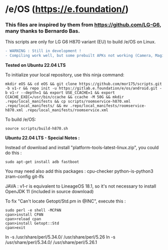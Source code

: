 # /e/OS (https://e.foundation/)

### This files are inspired by them from https://github.com/LG-G6, many thanks to Bernardo Bas.

This scripts are only for LG G6 H870 variant (EU) to build /e/OS on Linux.

```diff
- WARNING : Still in development !
- Compiling work well, but some prebuilt APKs not working (Camera, MagicEarth)
```

**Tested on Ubuntu 22.04 LTS**

To initialize your local repository, use this ninja command:

```Shell
mkdir eOS && cd eOS && git clone https://github.com/mor175/scripts.git -b v1-r && repo init -u https://gitlab.e.foundation/e/os/android.git -b v1-r --depth=1 && export USE_CCACHE=1 && export CCACHE_EXEC=/usr/bin/ccache && ccache -M 50G && mkdir .repo/local_manifests && cp scripts/roomservice-h870.xml .repo/local_manifests/ && mv .repo/local_manifests/roomservice-h870.xml .repo/local_manifests/roomservice.xml
```

To build /e/OS:

```Shell
source scripts/build-h870.sh
```


**Ubuntu 22.04 LTS - Special Notes :**

Instead of download and install "platform-tools-latest-linux.zip", you could do this :
```Shell
sudo apt-get install adb fastboot
```

You may need also add this packages : cpu-checker python-is-python3 zram-config git-lfs

JAVA : v1-r is equivalent to LineageOS 18.1, so it's not necessary to install OpenJDK 11 (included in source download)

To fix "Can't locate Getopt/Std.pm in @INC", execute this :
```Shell
sudo perl -e shell -MCPAN
cpan>install CPAN
cpan>reload cpan
cpan>install Getopt::Std
cpan>exit
```
ln -s /usr/share/perl/5.34.0/ /usr/share/perl/5.26
ln -s /usr/share/perl/5.34.0/ /usr/share/perl/5.26.1
